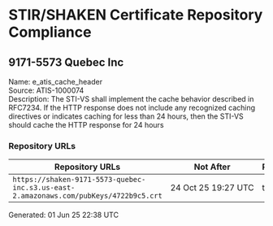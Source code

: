 # STIR/SHAKEN Certificate Repository Compliance

## 9171-5573 Quebec Inc

Name: e_atis_cache_header\
Source: ATIS-1000074\
Description: The STI-VS shall implement the cache behavior described in RFC7234. If the HTTP response does not include any recognized caching directives or indicates caching for less than 24 hours, then the STI-VS should cache the HTTP response for 24 hours
### Repository URLs

| Repository URLs | Not After |  Problems | Link |
|-----------------|-----------|-----------|------|
| `https://shaken-9171-5573-quebec-inc.s3.us-east-2.amazonaws.com/pubKeys/4722b9c5.crt` | 24&#160;Oct&#160;25&#160;19:27&#160;UTC | true | [view](../../REPOS/1cadec58997a32abe4d61bef2dc96bcced32c72b/README.md) |


Generated: 01 Jun 25 22:38 UTC